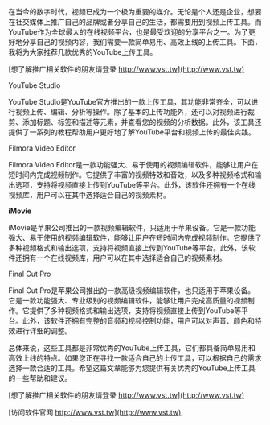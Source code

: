 在当今的数字时代，视频已成为一个极为重要的媒介。无论是个人还是企业，想要在社交媒体上推广自己的品牌或者分享自己的生活，都需要用到视频上传工具。而YouTube作为全球最大的在线视频平台，也是最受欢迎的分享平台之一。为了更好地分享自己的视频内容，我们需要一款简单易用、高效上线的上传工具。下面，我将为大家推荐几款优秀的YouTube上传工具。

[想了解推广相关软件的朋友请登录 http://www.vst.tw](http://www.vst.tw)

YouTube Studio

YouTube Studio是YouTube官方推出的一款上传工具，其功能非常齐全，可以进行视频上传、编辑、分析等操作。除了基本的上传功能外，还可以对视频进行裁剪、添加标题、标签和描述等元素，并查看您的视频的分析数据。此外，该工具还提供了一系列的教程帮助用户更好地了解YouTube平台和视频上传的最佳实践。

Filmora Video Editor

Filmora Video Editor是一款功能强大、易于使用的视频编辑软件，能够让用户在短时间内完成视频制作。它提供了丰富的视频特效和音效，以及多种视频格式和输出选项，支持将视频直接上传到YouTube等平台。此外，该软件还拥有一个在线视频库，用户可以在其中选择适合自己的视频素材。

**iMovie**

iMovie是苹果公司推出的一款视频编辑软件，只适用于苹果设备。它是一款功能强大、易于使用的视频编辑软件，能够让用户在短时间内完成视频制作。它提供了多种视频格式和输出选项，支持将视频直接上传到YouTube等平台。此外，该软件还拥有一个在线视频库，用户可以在其中选择适合自己的视频素材。

Final Cut Pro

Final Cut Pro是苹果公司推出的一款高级视频编辑软件，也只适用于苹果设备。它是一款功能强大、专业级别的视频编辑软件，能够让用户完成高质量的视频制作。它提供了多种视频格式和输出选项，支持将视频直接上传到YouTube等平台。此外，该软件还拥有完整的音频和视频控制功能，用户可以对声音、颜色和特效进行详细的调整。

总体来说，这些工具都是非常优秀的YouTube上传工具，它们都具备简单易用和高效上线的特点。如果您正在寻找一款适合自己的上传工具，可以根据自己的需求选择一款合适的工具。希望这篇文章能够为您提供有关优秀的YouTube上传工具的一些帮助和建议。

[想了解推广相关软件的朋友请登录 http://www.vst.tw](http://www.vst.tw)


[访问软件官网 http://www.vst.tw](http://www.vst.tw)
